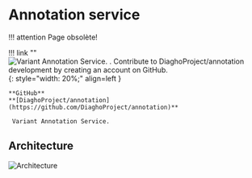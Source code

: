 # Annotation service

!!! attention
    Page obsolète!

!!! link ""
    ![ Variant Annotation Service. . Contribute to DiaghoProject/annotation development by creating an account on GitHub.](https://avatars.githubusercontent.com/u/77725721?s=400&v=4){: style="width: 20%;" align=left }

    **GitHub**  
    **[DiaghoProject/annotation](https://github.com/DiaghoProject/annotation)**

     Variant Annotation Service.

## Architecture
![Architecture](/architecture/annotation/images/Diagho_Annotation.png)
